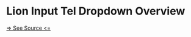 # Lion Input Tel Dropdown Overview

[=> See Source <=](../../../docs/components/inputs/input-tel-dropdown/overview.md)
